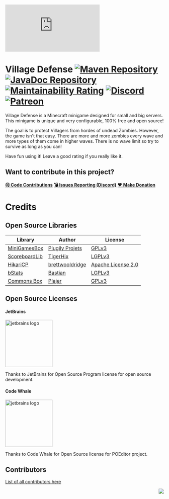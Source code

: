 ![](https://images.plugily.xyz/banner/display.php?id=VillageDefense)

# Village Defense [![Maven Repository](https://maven.plugily.xyz/api/badge/latest/releases/plugily/projects/villagedefense?color=40c14a&name=Maven&prefix=v)](https://maven.plugily.xyz/#/releases/plugily/projects/villagedefense) [![JavaDoc Repository](https://maven.plugily.xyz/api/badge/latest/releases/plugily/projects/villagedefense?color=40c14a&name=JavaDoc&prefix=v)](https://maven.plugily.xyz/javadoc/releases/plugily/projects/villagedefense/latest) [![Maintainability Rating](https://sonarcloud.io/api/project_badges/measure?project=Plugily-Projects_Village_Defense&metric=sqale_rating)](https://sonarcloud.io/summary/overall?id=Plugily-Projects_Village_Defense) [![Discord](https://img.shields.io/discord/345628548716822530.svg?color=7289DA&style=for-the-badge&logo=discord)](https://discord.plugily.xyz) [![Patreon](    https://img.shields.io/badge/Patreon-F96854?style=for-the-badge&logo=patreon&logoColor=white)](https://patreon.com/plugily)

Village Defense is a Minecraft minigame designed for small and big servers. This minigame is unique and very
configurable, 100% free and open source!

The goal is to protect Villagers from hordes of undead Zombies. However, the game isn't that easy. There are more and
more zombies every wave and more types of them come in higher waves. There is no wave limit so try to survive as long as
you can!

Have fun using it! Leave a good rating if you really like it.

## Want to contribute in this project?

[**🉑 Code Contributions**](https://github.com/Plugily-Projects/Village_Defense/blob/master/.github/CONTRIBUTING.md)
[**💣 Issues Reporting (Discord)**](https://discordapp.com/invite/UXzUdTP)
[**❤ Make Donation**](https://www.paypal.me/plugilyprojects)

# Credits

## Open Source Libraries

| Library                                                          | Author                                                 | License                                                                            |
|------------------------------------------------------------------|--------------------------------------------------------|------------------------------------------------------------------------------------|
| [MiniGamesBox](https://github.com/Plugily-Projects/MiniGamesBox) | [Plugily Projets](https://github.com/Plugily-Projects) | [GPLv3](https://github.com/Plugily-Projects/MiniGamesBox/blob/master/LICENSE.md)   |
| [ScoreboardLib](https://github.com/TigerHix/ScoreboardLib/)      | [TigerHix](https://github.com/TigerHix)                | [LGPLv3](https://github.com/TigerHix/ScoreboardLib/blob/master/LICENSE)            |
| [HikariCP](https://github.com/brettwooldridge/HikariCP)          | [brettwooldridge](https://github.com/brettwooldridge)  | [Apache License 2.0](https://github.com/brettwooldridge/HikariCP/blob/dev/LICENSE) |
| [bStats](https://github.com/Bastian/bStats-Metrics)              | [Bastian](https://github.com/Bastian)                  | [LGPLv3](https://github.com/Bastian/bStats-Metrics/blob/master/LICENSE)            |
| [Commons Box](https://github.com/Plajer/Commons-Box)             | [Plajer](https://github.com/Plajer)                    | [GPLv3](https://github.com/Plajer/Commons-Box/blob/master/LICENSE.md)              |

## Open Source Licenses

#### JetBrains

<img src="https://www.jetbrains.com/company/brand/img/jb-wrong-2.svg" alt="jetbrains logo" width="150"/>

Thanks to JetBrains for Open Source Program license for open source development.

#### Code Whale

<img src="https://poeditor.com/public/images/logo/logo_head_500_transparent.png" alt="jetbrains logo" width="150"/>

Thanks to Code Whale for Open Source license for POEditor project.

## Contributors

[List of all contributors here](https://plajer.xyz/contributors/villagedefense.html)

<img align="right" src="https://i.imgur.com/EmFfDXN.png">
